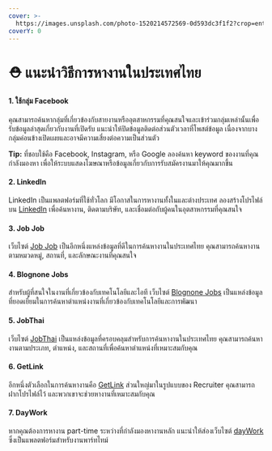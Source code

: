 ```yaml
---
cover: >-
  https://images.unsplash.com/photo-1520214572569-0d593dc3f1f2?crop=entropy&cs=srgb&fm=jpg&ixid=M3wxOTcwMjR8MHwxfHNlYXJjaHw3fHx0aGFpbGFuZHxlbnwwfHx8fDE3MjE4MDU5NTJ8MA&ixlib=rb-4.0.3&q=85
coverY: 0
---
```


# ⛑️ แนะนำวิธีการหางานในประเทศไทย

#### 1. ใช้กลุ่ม Facebook

คุณสามารถค้นหากลุ่มที่เกี่ยวข้องกับสายงานหรืออุตสาหกรรมที่คุณสนใจและเข้าร่วมกลุ่มเหล่านั้นเพื่อรับข้อมูลล่าสุดเกี่ยวกับงานที่เปิดรับ แนะนำให้ปิดข้อมูลติดต่อส่วนตัวเวลาที่โพสต์ข้อมูล เนื่องจากบางกลุ่มค่อนข้างเปิดเผยและอาจมีความเสี่ยงต่อความเป็นส่วนตัว

**Tip:** ที่ชอบใช้คือ Facebook, Instagram, หรือ Google ลองค้นหา keyword ของงานที่คุณกำลังมองหา เพื่อให้ระบบแสดงโฆษณาหรือข้อมูลเกี่ยวกับการรับสมัครงานมาให้คุณมากขึ้น

#### 2. LinkedIn

LinkedIn เป็นแพลตฟอร์มที่ใช้ทั่วโลก มีโอกาสในการหางานทั้งในและต่างประเทศ ลองสร้างโปรไฟล์บน [LinkedIn](https://linkedin.com/) เพื่อค้นหางาน, ติดตามบริษัท, และเชื่อมต่อกับผู้คนในอุตสาหกรรมที่คุณสนใจ

#### 3. Job Job

เว็บไซต์ [Job Job](https://th.jobjob.io/) เป็นอีกหนึ่งแหล่งข้อมูลที่ดีในการค้นหางานในประเทศไทย คุณสามารถค้นหางานตามหมวดหมู่, สถานที่, และลักษณะงานที่คุณสนใจ

#### 4. Blognone Jobs

สำหรับผู้ที่สนใจในงานที่เกี่ยวข้องกับเทคโนโลยีและไอที เว็บไซต์ [Blognone Jobs](https://jobs.blognone.com/) เป็นแหล่งข้อมูลที่ยอดเยี่ยมในการค้นหาตำแหน่งงานที่เกี่ยวข้องกับเทคโนโลยีและการพัฒนา

#### 5. JobThai

เว็บไซต์ [JobThai](https://www.jobthai.com/%E0%B8%AB%E0%B8%B2%E0%B8%87%E0%B8%B2%E0%B8%99) เป็นแหล่งข้อมูลที่ครอบคลุมสำหรับการค้นหางานในประเทศไทย คุณสามารถค้นหางานตามประเภท, ตำแหน่ง, และสถานที่เพื่อค้นหาตำแหน่งที่เหมาะสมกับคุณ

#### 6. GetLink

อีกหนึ่งตัวเลือกในการค้นหางานคือ [GetLink](https://www.getlink.co.th/) ส่วนใหญ่มาในรูปแบบของ Recruiter คุณสามารถฝากโปรไฟล์ไว้ และพวกเขาจะช่วยหางานที่เหมาะสมกับคุณ

#### 7. DayWork

หากคุณต้องการหางาน part-time ระหว่างที่กำลังมองหางานหลัก แนะนำให้ส่องเว็บไซต์ [dayWork](https://www.daywork.co/) ซึ่งเป็นแพลตฟอร์มสำหรับงานพาร์ทไทม์
